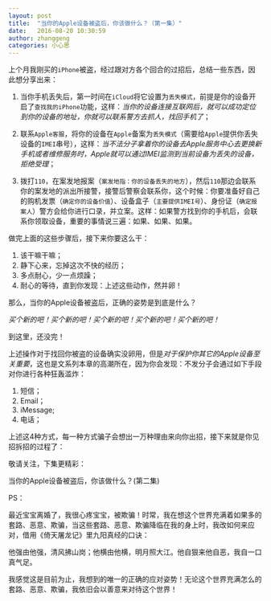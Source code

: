 ```yaml
---
layout: post
title:  "当你的Apple设备被盗后，你该做什么？（第一集）"
date:   2016-08-20 10:30:59
author: zhanggeng
categories: 小心思
---
```



上个月我刚买的`iPhone`被盗，经过跟对方各个回合的过招后，总结一些东西，因此想分享出来：

1. 当你手机丢失后，第一时间在`iCloud`将它设置为`丢失模式`，前提是你的设备开启了`查找我的iPhone`功能，这样：*当你的设备连接互联网后，就可以成功定位到你的设备的地址，你就可以联系警方去抓人，找回手机了*；

2. 联系`Apple客服`，将你的设备在`Apple`备案为`丢失模式`（需要给`Apple`提供你丢失设备的`IMEI`串号），这样：*当不法分子拿着你的设备去Apple服务中心去更换新手机或者维修服务时，Apple就可以通过IMEI监测到当前设备为丢失的设备，拒绝受理*；

3. 拨打`110`，在案发地报案（`案发地指：你的设备丢失的地方`），然后`110`那边会联系你的案发地的派出所接警，接警后警察会联系你，这个时候：你要准备好自己的购机发票（`确定你的设备价值`）、设备盒子（`主要提供IMEI号`）、身份证（`确定报案人`）警方会给你进行口录，并立案。这样：如果警方找到你的手机后，会联系你领取设备，重要的事情说三遍：如果、如果、如果。

做完上面的这些步骤后，接下来你要这么干：

1. 该干嘛干嘛；
2. 静下心来，忘掉这次不快的经历；
3. 多点耐心，少一点烦躁；
4. 耐心的等待，直到你发现：上述这些动作，然并卵！

那么，当你的Apple设备被盗后，正确的姿势是到底是什么？

*买个新的吧！买个新的吧！买个新的吧！买个新的吧！买个新的吧！*









到这里，还没完！

上述操作对于找回你被盗的设备确实没卵用，但是*对于保护你其它的Apple设备至关重要*，这也是文系列本章的高潮所在，因为你会发现：不发分子会通过如下手段对你进行各种狂轰滥炸：

1. 短信；
2. Email；
3. iMessage;
4. 电话；

上述这4种方式，每一种方式骗子会想出一万种理由来向你出招，接下来就是你见招拆招的过程了：

敬请关注，下集更精彩：

当你的Apple设备被盗后，你该做什么？(第二集)



PS：

最近宝宝离婚了，我很心疼宝宝，被欺骗！时常，我在想这个世界充满着如果多的套路、恶意、欺骗，当这些套路、恶意、欺骗降临在我的身上时，我改如何来应对，借用《倚天屠龙记》里九阳真经的口诀：	

他强由他强，清风拂山岗；他横由他横，明月照大江。他自狠来他自恶，我自一口真气足。

我感觉这是目前为止，我想到的唯一的正确的应对姿势！无论这个世界充满怎么的套路、恶意、欺骗，我依旧会以善意来对待这个世界！

